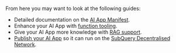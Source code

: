 From here you may want to look at the following guides:

- Detailed documentation on the [AI App Manifest](../../build/app.md).
- Enhance your AI App with [function tooling](../../build/function_tools.md).
- Give your AI App more knowledge with [RAG support](../../build/rag.md).
- [Publish your AI App](../../publish/publish.md) so it can run on the [SubQuery Decentralised Network](https://app.subquery.network).